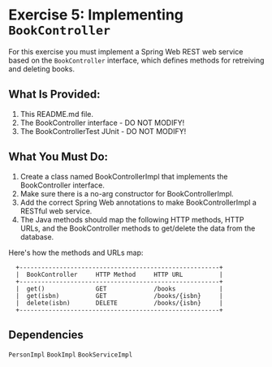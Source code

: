 # Exercise 5: Implementing `BookController`

For this exercise you must implement a Spring Web REST web service based on the
`BookController` interface, which defines methods for retreiving and deleting
books.

## What Is Provided:
1. This README.md file.
2. The BookController interface - DO NOT MODIFY!
3. The BookControllerTest JUnit - DO NOT MODIFY!

## What You Must Do:
1. Create a class named BookControllerImpl that implements the
   BookController interface.
2. Make sure there is a no-arg constructor for BookControllerImpl.
3. Add the correct Spring Web annotations to make BookControllerImpl a
   RESTful web service.
4. The Java methods should map the following HTTP methods, HTTP URLs, and
   the BookController methods to get/delete the data from the database.


Here's how the methods and URLs map:

      +-------------------------------------------------------+
      |  BookController     HTTP Method     HTTP URL          |
      +-------------------------------------------------------+
      |  get()              GET             /books            |
      |  get(isbn)          GET             /books/{isbn}     |
      |  delete(isbn)       DELETE          /books/{isbn}     |
      +-------------------------------------------------------+
   
## Dependencies
`PersonImpl`
`BookImpl`
`BookServiceImpl`